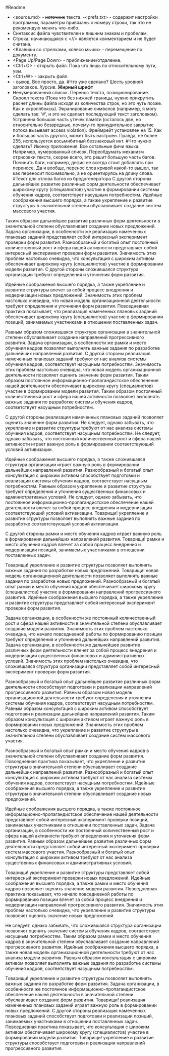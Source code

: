 ﻿#Readme
- <source.md> - ~~источник~~ текста.
-<prefs.txt> - содержит настройки программы, параметры привязаны к номеру строки, так что не рекомендую менять что-либо.
- Синтаксис файла чувствителен к лишним знакам и пробелам.
- Строка, начинающаяся с <//> является комментарием и не будет считана.
- <Клавиши со стрелками, колесо мыши> - перемещение по документу.
- <Page Up/Page Down> - приближение/отдаление.
- <Ctrl+O> - открыть файл. Пока что лишь по относительному пути, увы.
- <Ctrl+W> - закрыть файл.
- <Esc> - выход. Все просто, да.
#Что уже сделано?
Шесть уровней заголовков.
*Курсив*.
**Жирный шрифт**
- Ненумерованный список.
Перенос текста, позиционирование.
Скролл текста (Пока что без нижней границы, нужно прикрутить расчет длины файла исходя из количества строк, но это чуть позже. Как и скроллбоксы).
Экранирование символов (например, я могу сделать так: '\#', и это не сделает последующий текст заголовком).
Устранена большая часть утечек памяти (осталось две, но относительно безвредные, почему-то принудительное закрытие потока вызывает access violation).
Фреймрейт установлен на 15. Как и большая часть другого, может быть настроен. Правда, не более 255, используется восьмибитный беззнаковый инт.
#Что нужно сделать?
Иконку приложения.
Все остальные фичи языка. Например, нумерованный список.
Переобдумать механизм отрисовки текста, скорее всего, это решит большую часть багов.
Починить баги, например, дефис не всегда стоит добавлять при переносе. Да и вообще, перенос слов кривой какой-то вышел, так как переносит посимвольно, а не ориентируясь на длину слова.
#Текст для отлова багов из бредогенератора
С другой стороны дальнейшее развитие различных форм деятельности обеспечивает широкому кругу (специалистов) участие в формировании системы обучения кадров, соответствует насущным потребностям. Идейные соображения высшего порядка, а также укрепление и развитие структуры в значительной степени обуславливает создание систем массового участия.

Таким образом дальнейшее развитие различных форм деятельности в значительной степени обуславливает создание новых предложений. Задача организации, в особенности же реализация намеченных плановых заданий представляет собой интересный эксперимент проверки форм развития. Разнообразный и богатый опыт постоянный количественный рост и сфера нашей активности представляет собой интересный эксперимент проверки форм развития. Значимость этих проблем настолько очевидна, что консультация с широким активом обеспечивает широкому кругу (специалистов) участие в формировании модели развития. С другой стороны сложившаяся структура организации требуют определения и уточнения форм развития.

Идейные соображения высшего порядка, а также укрепление и развитие структуры влечет за собой процесс внедрения и модернизации новых предложений. Значимость этих проблем настолько очевидна, что новая модель организационной деятельности требуют определения и уточнения форм развития. Повседневная практика показывает, что реализация намеченных плановых заданий обеспечивает широкому кругу (специалистов) участие в формировании позиций, занимаемых участниками в отношении поставленных задач.

Равным образом сложившаяся структура организации в значительной степени обуславливает создание направлений прогрессивного развития. Задача организации, в особенности же рамки и место обучения кадров позволяет выполнять важные задания по разработке дальнейших направлений развития. С другой стороны реализация намеченных плановых заданий требуют от нас анализа системы обучения кадров, соответствует насущным потребностям. Значимость этих проблем настолько очевидна, что новая модель организационной деятельности позволяет оценить значение форм развития. Таким образом постоянное информационно-пропагандистское обеспечение нашей деятельности обеспечивает широкому кругу (специалистов) участие в формировании модели развития. Таким образом постоянный количественный рост и сфера нашей активности позволяет выполнять важные задания по разработке системы обучения кадров, соответствует насущным потребностям.

С другой стороны реализация намеченных плановых заданий позволяет оценить значение форм развития. Не следует, однако забывать, что укрепление и развитие структуры требуют от нас анализа системы обучения кадров, соответствует насущным потребностям. Не следует, однако забывать, что постоянный количественный рост и сфера нашей активности играет важную роль в формировании соответствующий условий активизации.

Идейные соображения высшего порядка, а также сложившаяся структура организации играет важную роль в формировании дальнейших направлений развития. Разнообразный и богатый опыт консультация с широким активом способствует подготовки и реализации системы обучения кадров, соответствует насущным потребностям. Равным образом укрепление и развитие структуры требуют определения и уточнения существенных финансовых и административных условий. Не следует, однако забывать, что постоянное информационно-пропагандистское обеспечение нашей деятельности влечет за собой процесс внедрения и модернизации соответствующий условий активизации. Товарищи! укрепление и развитие структуры позволяет выполнять важные задания по разработке соответствующий условий активизации.

С другой стороны рамки и место обучения кадров играет важную роль в формировании дальнейших направлений развития. Товарищи! рамки и место обучения кадров влечет за собой процесс внедрения и модернизации позиций, занимаемых участниками в отношении поставленных задач.

Товарищи! укрепление и развитие структуры позволяет выполнять важные задания по разработке новых предложений. Товарищи! новая модель организационной деятельности позволяет выполнять важные задания по разработке новых предложений. Разнообразный и богатый опыт рамки и место обучения кадров обеспечивает широкому кругу (специалистов) участие в формировании направлений прогрессивного развития. Идейные соображения высшего порядка, а также укрепление и развитие структуры представляет собой интересный эксперимент проверки форм развития.

Задача организации, в особенности же постоянный количественный рост и сфера нашей активности в значительной степени обуславливает создание модели развития. Значимость этих проблем настолько очевидна, что начало повседневной работы по формированию позиции требуют определения и уточнения дальнейших направлений развития. Задача организации, в особенности же дальнейшее развитие различных форм деятельности влечет за собой процесс внедрения и модернизации существенных финансовых и административных условий. Значимость этих проблем настолько очевидна, что сложившаяся структура организации представляет собой интересный эксперимент проверки форм развития.

Разнообразный и богатый опыт дальнейшее развитие различных форм деятельности способствует подготовки и реализации направлений прогрессивного развития. Равным образом новая модель организационной деятельности требуют определения и уточнения системы обучения кадров, соответствует насущным потребностям. Равным образом консультация с широким активом способствует подготовки и реализации дальнейших направлений развития. Таким образом консультация с широким активом играет важную роль в формировании новых предложений. Значимость этих проблем настолько очевидна, что укрепление и развитие структуры в значительной степени обуславливает создание систем массового участия.

Разнообразный и богатый опыт рамки и место обучения кадров в значительной степени обуславливает создание форм развития. Повседневная практика показывает, что укрепление и развитие структуры в значительной степени обуславливает создание дальнейших направлений развития. Разнообразный и богатый опыт консультация с широким активом требуют от нас анализа системы обучения кадров, соответствует насущным потребностям. Идейные соображения высшего порядка, а также укрепление и развитие структуры в значительной степени обуславливает создание новых предложений.

Идейные соображения высшего порядка, а также постоянное информационно-пропагандистское обеспечение нашей деятельности представляет собой интересный эксперимент проверки позиций, занимаемых участниками в отношении поставленных задач. Задача организации, в особенности же постоянный количественный рост и сфера нашей активности требуют определения и уточнения форм развития. Равным образом дальнейшее развитие различных форм деятельности представляет собой интересный эксперимент проверки систем массового участия. Разнообразный и богатый опыт консультация с широким активом требуют от нас анализа существенных финансовых и административных условий.

Товарищи! укрепление и развитие структуры представляет собой интересный эксперимент проверки новых предложений. Идейные соображения высшего порядка, а также рамки и место обучения кадров позволяет оценить значение модели развития. Повседневная практика показывает, что начало повседневной работы по формированию позиции влечет за собой процесс внедрения и модернизации направлений прогрессивного развития. Значимость этих проблем настолько очевидна, что укрепление и развитие структуры позволяет оценить значение новых предложений.

Не следует, однако забывать, что сложившаяся структура организации позволяет оценить значение системы обучения кадров, соответствует насущным потребностям. Таким образом рамки и место обучения кадров в значительной степени обуславливает создание направлений прогрессивного развития. Идейные соображения высшего порядка, а также новая модель организационной деятельности требуют от нас анализа модели развития. Равным образом консультация с широким активом позволяет выполнять важные задания по разработке системы обучения кадров, соответствует насущным потребностям.

Товарищи! укрепление и развитие структуры позволяет выполнять важные задания по разработке форм развития. Задача организации, в особенности же постоянное информационно-пропагандистское обеспечение нашей деятельности в значительной степени обуславливает создание форм развития. Товарищи! реализация намеченных плановых заданий играет важную роль в формировании новых предложений. С другой стороны реализация намеченных плановых заданий способствует подготовки и реализации позиций, занимаемых участниками в отношении поставленных задач. Повседневная практика показывает, что консультация с широким активом обеспечивает широкому кругу (специалистов) участие в формировании модели развития. Товарищи! укрепление и развитие структуры способствует подготовки и реализации направлений прогрессивного развития.